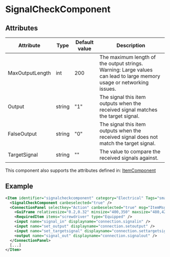 # SignalCheckComponent


## Attributes

| Attribute|Type|Default value|Description |
| ---|---|---|--- |
| MaxOutputLength|int|200|The maximum length of the output strings. Warning: Large values can lead to large memory usage or networking issues. |
| Output|string|"1"|The signal this item outputs when the received signal matches the target signal. |
| FalseOutput|string|"0"|The signal this item outputs when the received signal does not match the target signal. |
| TargetSignal|string|""|The value to compare the received signals against. |

This component also supports the attributes defined in: [ItemComponent](ItemComponent.md)


## Example
```xml
<Item identifier="signalcheckcomponent" category="Electrical" Tags="smallitem,logic" maxstacksize="8" cargocontaineridentifier="metalcrate" scale="0.5" impactsoundtag="impact_metal_light" isshootable="true">
  <SignalCheckComponent canbeselected="true" />
  <ConnectionPanel selectkey="Action" canbeselected="true" msg="ItemMsgRewireScrewdriver" hudpriority="10">
    <GuiFrame relativesize="0.2,0.32" minsize="400,350" maxsize="480,420" anchor="Center" style="ConnectionPanel" />
    <RequiredItem items="screwdriver" type="Equipped" />
    <input name="signal_in" displayname="connection.signalin" />
    <input name="set_output" displayname="connection.setoutput" />
    <input name="set_targetsignal" displayname="connection.settargetsignal" />
    <output name="signal_out" displayname="connection.signalout" />
  </ConnectionPanel>
  [...]
</Item>
```

